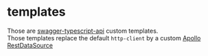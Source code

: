 # templates
Those are [swagger-typescript-api](https://github.com/acacode/swagger-typescript-api) custom templates.  
Those templates replace the default `http-client` by a custom [Apollo RestDataSource](https://github.com/apollographql/apollo-server/tree/main/packages/apollo-datasource-rest)